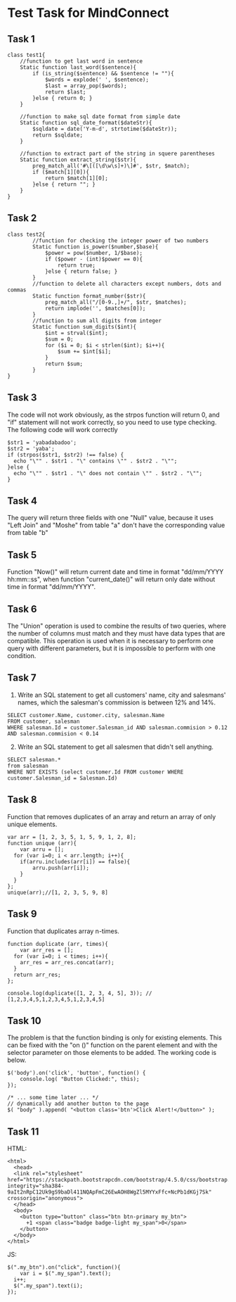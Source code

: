 # Test Task for MindConnect
## Task 1
```
class test1{
    //function to get last word in sentence
    Static function last_word($sentence){
        if (is_string($sentence) && $sentence != ""){
            $words = explode(' ', $sentence);
            $last = array_pop($words);
            return $last;
        }else { return 0; }
    }
     
    //function to make sql date format from simple date
    Static function sql_date_format($dateStr){
        $sqldate = date('Y-m-d', strtotime($dateStr));
        return $sqldate;
    }

    //function to extract part of the string in squere parentheses
    Static function extract_string($str){
        preg_match_all('#\[([\d\w\s]+)\]#', $str, $match);
        if ($match[1][0]){
            return $match[1][0];
        }else { return ""; }
    }
}
```
## Task 2
```
class test2{
        //function for checking the integer power of two numbers
        Static function is_power($number,$base){
            $power = pow($number, 1/$base);
            if ($power - (int)$power == 0){
                return true;
            }else { return false; }
        }
        //function to delete all characters except numbers, dots and commas
        Static function format_number($str){
            preg_match_all("/[0-9.,]+/", $str, $matches);
            return implode('', $matches[0]);
        }
        //function to sum all digits from integer
        Static function sum_digits($int){
            $int = strval($int);
            $sum = 0;
            for ($i = 0; $i < strlen($int); $i++){
                $sum += $int[$i];
            }
            return $sum;
        }
}
```
## Task 3
The code will not work obviously, as the strpos function will return 0, and "if" statement will not work correctly, so you need to use type checking. The following code will work correctly
```
$str1 = 'yabadabadoo';
$str2 = 'yaba';
if (strpos($str1, $str2) !== false) {
  echo "\"" . $str1 . "\" contains \"" . $str2 . "\"";
}else {
  echo "\"" . $str1 . "\" does not contain \"" . $str2 . "\"";
}
```
## Task 4
The query will return three fields with one "Null" value, because it uses "Left Join" and "Moshe" from table "a" don't have the corresponding value from table "b"
## Task 5
Function "Now()" will return current date and time in format "dd/mm/YYYY hh:mm::ss", when function "current_date()" will return only date without time in format "dd/mm/YYYY".
## Task 6
The "Union" operation is used to combine the results of two queries, where the number of columns must match and they must have data types that are compatible. This operation is used when it is necessary to perform one query with different parameters, but it is impossible to perform with one condition.
## Task 7
1. Write an SQL statement to get all customers' name, city and salesmans' names, which the salesman's commission is between 12% and 14%.
```
SELECT customer.Name, customer.city, salesman.Name 
FROM customer, salesman 
WHERE salesman.Id = customer.Salesman_id AND salesman.commision > 0.12 AND salesman.commision < 0.14
```
2. Write an SQL statement to get all salesmen that didn't sell anything.
```
SELECT salesman.* 
from salesman 
WHERE NOT EXISTS (select customer.Id FROM customer WHERE customer.Salesman_id = Salesman.Id)
```
## Task 8
Function that removes duplicates of an array and return an array of only unique elements.
```
var arr = [1, 2, 3, 5, 1, 5, 9, 1, 2, 8];
function unique (arr){
	var arru = [];
  for (var i=0; i < arr.length; i++){
  	if(arru.includes(arr[i]) == false){
    	arru.push(arr[i]);
    }
  }
};
unique(arr);//[1, 2, 3, 5, 9, 8]
```
## Task 9
Function that duplicates array n-times.
```
function duplicate (arr, times){
	var arr_res = [];
  for (var i=0; i < times; i++){
  	arr_res = arr_res.concat(arr);
  }
  return arr_res;
};

console.log(duplicate([1, 2, 3, 4, 5], 3)); // [1,2,3,4,5,1,2,3,4,5,1,2,3,4,5]
```
## Task 10
The problem is that the function binding is only for existing elements. This can be fixed with the "on ()" function on the parent element and with the selector parameter on those elements to be added. The working code is below.
```
$('body').on('click', 'button', function() {
 	console.log( "Button Clicked:", this);
});

/* ... some time later ... */
// dynamically add another button to the page
$( "body" ).append( "<button class='btn'>Click Alert!</button>" );
```
## Task 11
HTML:
```
<html>
  <head>
  <link rel="stylesheet" href="https://stackpath.bootstrapcdn.com/bootstrap/4.5.0/css/bootstrap.min.css" integrity="sha384-9aIt2nRpC12Uk9gS9baDl411NQApFmC26EwAOH8WgZl5MYYxFfc+NcPb1dKGj7Sk" crossorigin="anonymous">
  </head>
  <body>
    <button type="button" class="btn btn-primary my_btn">
      +1 <span class="badge badge-light my_span">0</span>
    </button>
  </body>
</html>
```
JS:
```
$(".my_btn").on("click", function(){
	var i = $(".my_span").text();
  i++;
  $(".my_span").text(i);
});
```
